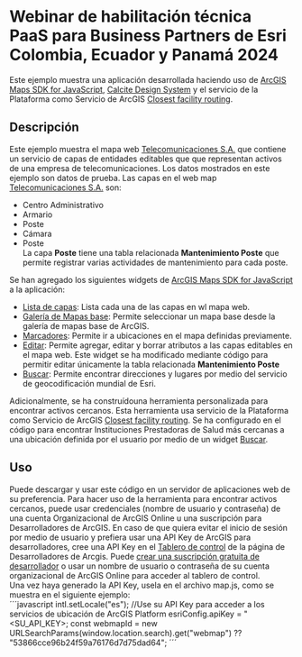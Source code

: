 # Webinar de habilitación técnica PaaS para Business Partners de Esri Colombia, Ecuador y Panamá 2024
Este ejemplo muestra una aplicación desarrollada haciendo uso de [ArcGIS Maps SDK for JavaScript](https://developers.arcgis.com/javascript/latest/), [Calcite Design System](https://developers.arcgis.com/calcite-design-system/) y el servicio de la Plataforma como Servicio de ArcGIS [Closest facility routing](https://developers.arcgis.com/documentation/mapping-apis-and-services/routing/closest-facility-routing/).
## Descripción
Este ejemplo muestra el mapa web [Telecomunicaciones S.A.](https://sersig-esri-co.maps.arcgis.com/home/item.html?id=53866cce96b24f59a76176d7d75dad64#) que contiene un servicio de capas de entidades editables que que representan activos de una empresa de telecomunicaciones. Los datos mostrados en este ejemplo son datos de prueba.
Las capas en el web map [Telecomunicaciones S.A.](https://sersig-esri-co.maps.arcgis.com/home/item.html?id=53866cce96b24f59a76176d7d75dad64#) son:
- Centro Administrativo
- Armario
- Poste
- Cámara
- Poste  
La capa **Poste** tiene una tabla relacionada **Mantenimiento Poste** que permite registrar varias actividades de mantenimiento para cada poste.  

Se han agregado los siguientes widgets de [ArcGIS Maps SDK for JavaScript](https://developers.arcgis.com/javascript/latest/) a la aplicación:
- [Lista de capas](https://developers.arcgis.com/javascript/latest/api-reference/esri-widgets-LayerList.html): Lista cada una de las capas en wl mapa web.
- [Galería de Mapas base](https://developers.arcgis.com/javascript/latest/api-reference/esri-widgets-BasemapGallery.html): Permite seleccionar un mapa base desde la galería de mapas base de ArcGIS.
- [Marcadores](https://developers.arcgis.com/javascript/latest/api-reference/esri-widgets-Bookmarks.html): Permite ir a ubicaciones en el mapa definidas previamente.
- [Editar](https://developers.arcgis.com/javascript/latest/api-reference/esri-widgets-Editor.html): Permite agregar, editar y borrar atributos a las capas editables en el mapa web. Este widget se ha modificado mediante código para permitir editar únicamente la tabla relacionada **Mantenimiento Poste**
- [Buscar](https://developers.arcgis.com/javascript/latest/api-reference/esri-webdoc-applicationProperties-Search.html): Permite encontrar direcciones y lugares por medio del servicio de geocodificación mundial de Esri.  

Adicionalmente, se ha construídouna herramienta personalizada para encontrar activos cercanos. Esta herramienta usa servicio de la Plataforma como Servicio de ArcGIS [Closest facility routing](https://developers.arcgis.com/documentation/mapping-apis-and-services/routing/closest-facility-routing/). Se ha configurado en el código para encontrar Instituciones Prestadoras de Salud más cercanas a una ubicación definida por el usuario por medio de un widget [Buscar](https://developers.arcgis.com/javascript/latest/api-reference/esri-webdoc-applicationProperties-Search.html).  
## Uso
Puede descargar y usar este código en un servidor de aplicaciones web de su preferencia. Para hacer uso de la herramienta para encontrar activos cercanos, puede usar credenciales (nombre de usuario y contraseña) de una cuenta Organizacional de ArcGIS Online u una suscripción para Desarrolladores de ArcGIS. En caso de que quiera evitar el inicio de sesión por medio de usuario y prefiera usar una API Key de ArcGIS para desarrolladores, cree una API Key en el [Tablero de control](https://developers.arcgis.com/dashboard/) de la página de Desarrolladores de Arcgis. Puede [crear una suscripción gratuita de desarrollador](https://developers.arcgis.com/sign-up/) o usar un nombre de usuario o contraseña de su cuenta organizacional de ArcGIS Online para acceder al tablero de control.  
Una vez haya generado la API Key, usela en el archivo map.js, como se muestra en el siguiente ejemplo:  
´´´javascript
intl.setLocale("es");
  //Use su API Key para acceder a los servicios de ubicación de ArcGIS Platform
  esriConfig.apiKey = "<SU_API_KEY>;
  const webmapId = new URLSearchParams(window.location.search).get("webmap") ?? "53866cce96b24f59a76176d7d75dad64";
´´´

